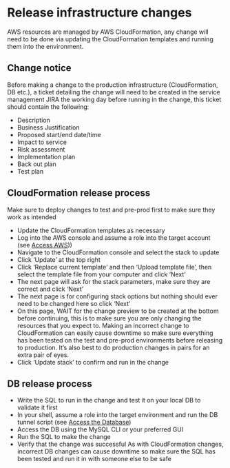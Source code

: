 # Release infrastructure changes

AWS resources are managed by AWS CloudFormation, any change will need to be done via updating the CloudFormation templates and running them into the environment.

## Change notice

Before making a change to the production infrastructure (CloudFormation, DB etc.), a ticket detailing the change will need to be created in the service management JIRA the working day before running in the change, this ticket should contain the following:

- Description
- Business Justification
- Proposed start/end date/time
- Impact to service
- Risk assessment
- Implementation plan
- Back out plan
- Test plan

## CloudFormation release process

Make sure to deploy changes to test and pre-prod first to make sure they work as intended

- Update the CloudFormation templates as necessary
- Log into the AWS console and assume a role into the target account (see [Access AWS](./access-aws.md)))
- Navigate to the CloudFormation console and select the stack to update
- Click ‘Update’ at the top right
- Click ‘Replace current template’ and then ‘Upload template file’, then select the template file from your computer and click ‘Next’
- The next page will ask for the stack parameters, make sure they are correct and click ‘Next’
- The next page is for configuring stack options but nothing should ever need to be changed here so click ‘Next’
- On this page, WAIT for the change preview to be created at the bottom before continuing, this is to make sure you are only changing the resources that you expect to. Making an incorrect change to CloudFormation can easily cause downtime so make sure everything has been tested on the test and pre-prod environments before releasing to production. It’s also best to do production changes in pairs for an extra pair of eyes.
- Click ‘Update stack’ to confirm and run in the change

## DB release process

- Write the SQL to run in the change and test it on your local DB to validate it first
- In your shell, assume a role into the target environment and run the DB tunnel script (see [Access the Database](./access-the-database.md))
- Access the DB using the MySQL CLI or your preferred GUI
- Run the SQL to make the change
- Verify that the change was successful
  As with CloudFormation changes, incorrect DB changes can cause downtime so make sure the SQL has been tested and run it in with someone else to be safe
